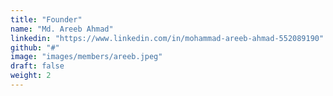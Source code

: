 ```yaml
---
title: "Founder"
name: "Md. Areeb Ahmad"
linkedin: "https://www.linkedin.com/in/mohammad-areeb-ahmad-552089190"
github: "#"
image: "images/members/areeb.jpeg"
draft: false
weight: 2
---
```

